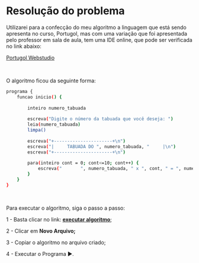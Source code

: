 # Resolução do problema

Utilizarei para a confecção do meu algoritmo a linguagem que está sendo apresenta no curso, Portugol, mas com uma variação que foi apresentada pelo professor em sala de aula, tem uma IDE online, que pode ser verificada no link abaixo:

[Portugol Webstudio](https://portugol-webstudio.dgadelha.xyz/ide)

<br>

O algoritmo ficou da seguinte forma:

```bash
programa {
	funcao inicio() {
		
		inteiro numero_tabuada
		
		escreva("Digite o número da tabuada que você deseja: ")
		leia(numero_tabuada)
		limpa()
		
		escreva("+----------------------+\n")
		escreva("|     TABUADA DO ", numero_tabuada, "     |\n")
		escreva("+----------------------+\n")
		
		para(inteiro cont = 0; cont<=10; cont++) {
		    escreva("       ", numero_tabuada, " x ", cont, " = ", numero_tabuada * cont, "      ", "\n")
		}
	}
}
```

<br>

Para executar o algoritmo, siga o passo a passo:

1 - Basta clicar no link: [**executar algoritmo**](https://portugol-webstudio.dgadelha.xyz/ide);

2 - Clicar em **Novo Arquivo;**

3 - Copiar o algoritmo no arquivo criado;

4 - Executar o Programa ▶️.

